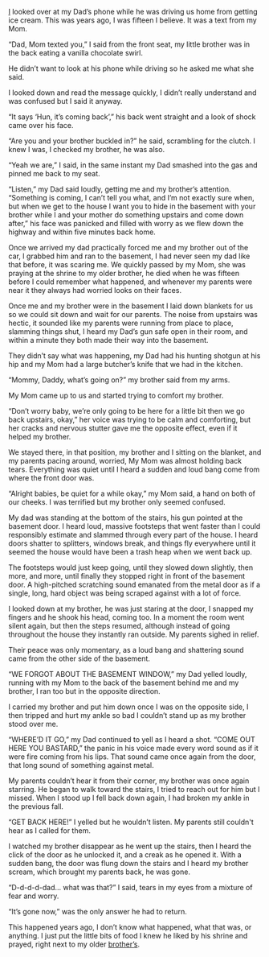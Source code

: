 [I](https://www.reddit.com/r/GreatTome/) looked over at my Dad’s phone while he was driving us home from getting ice cream. This was years ago, I was fifteen I believe. It was a text from my Mom.  
  
“Dad, Mom texted you,” I said from the front seat, my little brother was in the back eating a vanilla chocolate swirl.  
  
He didn’t want to look at his phone while driving so he asked me what she said.  
  
I looked down and read the message quickly, I didn’t really understand and was confused but I said it anyway.  
  
“It says ‘Hun, it’s coming back’,” his back went straight and a look of shock came over his face.  
  
“Are you and your brother buckled in?” he said, scrambling for the clutch. I knew I was, I checked my brother, he was also.  
  
“Yeah we are,” I said, in the same instant my Dad smashed into the gas and pinned me back to my seat.  
  
“Listen,” my Dad said loudly, getting me and my brother’s attention. “Something is coming, I can’t tell you what, and I’m not exactly sure when, but when we get to the house I want you to hide in the basement with your brother while I and your mother do something upstairs and come down after,” his face was panicked and filled with worry as we flew down the highway and within five minutes back home.  
  
Once we arrived my dad practically forced me and my brother out of the car, I grabbed him and ran to the basement, I had never seen my dad like that before, it was scaring me. We quickly passed by my Mom, she was praying at the shrine to my older brother, he died when he was fifteen before I could remember what happened, and whenever my parents were near it they always had worried looks on their faces.  
  
Once me and my brother were in the basement I laid down blankets for us so we could sit down and wait for our parents. The noise from upstairs was hectic, it sounded like my parents were running from place to place, slamming things shut, I heard my Dad’s gun safe open in their room, and within a minute they both made their way into the basement.  
  
They didn’t say what was happening, my Dad had his hunting shotgun at his hip and my Mom had a large butcher’s knife that we had in the kitchen.  
  
“Mommy, Daddy, what’s going on?” my brother said from my arms.  
  
My Mom came up to us and started trying to comfort my brother.  
  
“Don’t worry baby, we’re only going to be here for a little bit then we go back upstairs, okay,” her voice was trying to be calm and comforting, but her cracks and nervous stutter gave me the opposite effect, even if it helped my brother.  
  
We stayed there, in that position, my brother and I sitting on the blanket, and my parents pacing around, worried, My Mom was almost holding back tears. Everything was quiet until I heard a sudden and loud bang come from where the front door was.  
  
“Alright babies, be quiet for a while okay,” my Mom said, a hand on both of our cheeks. I was terrified but my brother only seemed confused.  
  
My dad was standing at the bottom of the stairs, his gun pointed at the basement door. I heard loud, massive footsteps that went faster than I could responsibly estimate and slammed through every part of the house. I heard doors shatter to splitters, windows break, and things fly everywhere until it seemed the house would have been a trash heap when we went back up.   
  
The footsteps would just keep going, until they slowed down slightly, then more, and more, until finally they stopped right in front of the basement door. A high-pitched scratching sound emanated from the metal door as if a single, long, hard object was being scraped against with a lot of force.  
  
I looked down at my brother, he was just staring at the door, I snapped my fingers and he shook his head, coming too. In a moment the room went silent again, but then the steps resumed, although instead of going throughout the house they instantly ran outside. My parents sighed in relief.  
  
Their peace was only momentary, as a loud bang and shattering sound came from the other side of the basement.  
  
“WE FORGOT ABOUT THE BASEMENT WINDOW,” my Dad yelled loudly, running with my Mom to the back of the basement behind me and my brother, I ran too but in the opposite direction.  
  
I carried my brother and put him down once I was on the opposite side, I then tripped and hurt my ankle so bad I couldn’t stand up as my brother stood over me.  
  
“WHERE’D IT GO,” my Dad continued to yell as I heard a shot. “COME OUT HERE YOU BASTARD,” the panic in his voice made every word sound as if it were fire coming from his lips. That sound came once again from the door, that long sound of something against metal.  
  
My parents couldn’t hear it from their corner, my brother was once again starring. He began to walk toward the stairs, I tried to reach out for him but I missed. When I stood up I fell back down again, I had broken my ankle in the previous fall.  
  
“GET BACK HERE!” I yelled but he wouldn’t listen. My parents still couldn't hear as I called for them.  
  
I watched my brother disappear as he went up the stairs, then I heard the click of the door as he unlocked it, and a creak as he opened it. With a sudden bang, the door was flung down the stairs and I heard my brother scream, which brought my parents back, he was gone.  
  
“D-d-d-d-dad… what was that?” I said, tears in my eyes from a mixture of fear and worry.  
  
“It’s gone now,” was the only answer he had to return.  
  
This happened years ago, I don’t know what happened, what that was, or anything. I just put the little bits of food I knew he liked by his shrine and prayed, right next to my older [brother’s](https://www.reddit.com/r/GreatTome/).  
